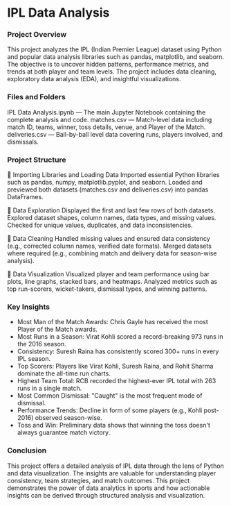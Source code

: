 # IPL Data Analysis
### Project Overview
This project analyzes the IPL (Indian Premier League) dataset using Python and popular data analysis libraries such as pandas, matplotlib, and seaborn. The objective is to uncover hidden patterns, performance metrics, and trends at both player and team levels. The project includes data cleaning, exploratory data analysis (EDA), and insightful visualizations.


### Files and Folders
IPL Data Analysis.ipynb — The main Jupyter Notebook containing the complete analysis and code.
matches.csv — Match-level data including match ID, teams, winner, toss details, venue, and Player of the Match.
deliveries.csv — Ball-by-ball level data covering runs, players involved, and dismissals.


### Project Structure
🔹 Importing Libraries and Loading Data
Imported essential Python libraries such as pandas, numpy, matplotlib.pyplot, and seaborn.
Loaded and previewed both datasets (matches.csv and deliveries.csv) into pandas DataFrames.

🔹 Data Exploration
Displayed the first and last few rows of both datasets.
Explored dataset shapes, column names, data types, and missing values.
Checked for unique values, duplicates, and data inconsistencies.

🔹 Data Cleaning
Handled missing values and ensured data consistency (e.g., corrected column names, verified date formats).
Merged datasets where required (e.g., combining match and delivery data for season-wise analysis).

🔹 Data Visualization
Visualized player and team performance using bar plots, line graphs, stacked bars, and heatmaps.
Analyzed metrics such as top run-scorers, wicket-takers, dismissal types, and winning patterns.


### Key Insights
- Most Man of the Match Awards: Chris Gayle has received the most Player of the Match awards.
- Most Runs in a Season: Virat Kohli scored a record-breaking 973 runs in the 2016 season.
- Consistency: Suresh Raina has consistently scored 300+ runs in every IPL season.
- Top Scorers: Players like Virat Kohli, Suresh Raina, and Rohit Sharma dominate the all-time run charts.
- Highest Team Total: RCB recorded the highest-ever IPL total with 263 runs in a single match.
- Most Common Dismissal: "Caught" is the most frequent mode of dismissal.
- Performance Trends: Decline in form of some players (e.g., Kohli post-2016) observed season-wise.
- Toss and Win: Preliminary data shows that winning the toss doesn't always guarantee match victory.

### Conclusion
This project offers a detailed analysis of IPL data through the lens of Python and data visualization. The insights are valuable for understanding player consistency, team strategies, and match outcomes. This project demonstrates the power of data analytics in sports and how actionable insights can be derived through structured analysis and visualization.

